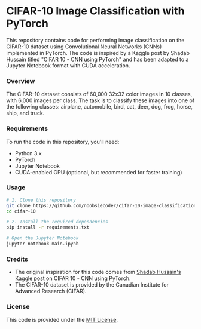 # CIFAR-10 Image Classification with PyTorch

This repository contains code for performing image classification on the CIFAR-10 dataset using Convolutional Neural Networks (CNNs) implemented in PyTorch. The code is inspired by a Kaggle post by Shadab Hussain titled "CIFAR 10 - CNN using PyTorch" and has been adapted to a Jupyter Notebook format with CUDA acceleration.

### Overview

The CIFAR-10 dataset consists of 60,000 32x32 color images in 10 classes, with 6,000 images per class. The task is to classify these images into one of the following classes: airplane, automobile, bird, cat, deer, dog, frog, horse, ship, and truck.

### Requirements

To run the code in this repository, you'll need:

- Python 3.x
- PyTorch
- Jupyter Notebook
- CUDA-enabled GPU (optional, but recommended for faster training)

### Usage

```bash
# 1. Clone this repository
git clone https://github.com/noobsiecoder/cifar-10-image-classification.git
cd cifar-10

# 2. Install the required dependencies
pip install -r requirements.txt

# Open the Jupyter Notebook
jupyter notebook main.ipynb
```

### Credits

- The original inspiration for this code comes from [Shadab Hussain's Kaggle post](https://www.kaggle.com/code/shadabhussain/cifar-10-cnn-using-pytorch/notebook) on CIFAR 10 - CNN using PyTorch.
- The CIFAR-10 dataset is provided by the Canadian Institute for Advanced Research (CIFAR).

### License

This code is provided under the [MIT License](LICENSE).
